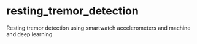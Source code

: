 # resting_tremor_detection
Resting tremor detection using smartwatch accelerometers and machine and deep learning
